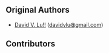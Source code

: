 Original Authors
----------------

 * [David V. Lu!!](https://github.com/DLu) (davidvlu@gmail.com)

Contributors
------------

